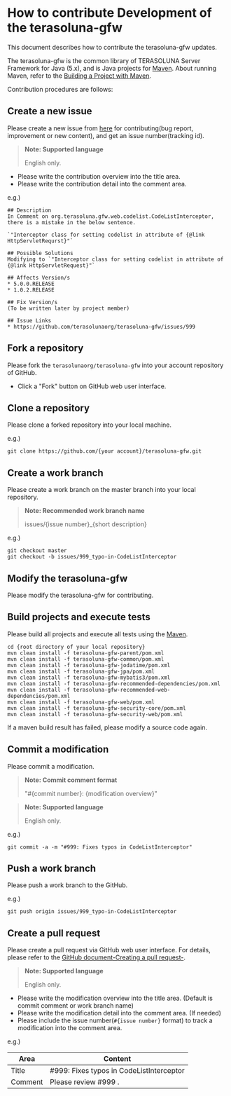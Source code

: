 # How to contribute Development of the terasoluna-gfw

This document describes how to contribute the terasoluna-gfw updates.

The terasoluna-gfw is the common library of TERASOLUNA Server Framework for Java (5.x), and is Java projects for [Maven](https://maven.apache.org/).
About running Maven, refer to the [Building a Project with Maven](https://maven.apache.org/run-maven/index.html).

Contribution procedures are follows:


## Create a new issue

Please create a new issue from [here](https://github.com/terasolunaorg/terasoluna-gfw/issues/new?body=%23%23%20Description%0D%0A%28%2A%2ARequired%2A%2A%3A%20Please%20write%20issue%20description%29%0D%0A%0D%0A%23%23%20Possible%20Solutions%0D%0A%28Optional%3A%20Please%20write%20solutions%20of%20this%20issue%20you%20think%29%0D%0A%0D%0A%23%23%20Affects%20Version%2Fs%0D%0A%28%2A%2ARequired%2A%2A%3A%20Please%20select%20affected%20versions%29%0D%0A%2A%205.0.0.RELEASE%0D%0A%2A%201.0.2.RELEASE%0D%0A%0D%0A%23%23%20Fix%20Version%2Fs%0D%0A%28To%20be%20written%20later%20by%20project%20member%29%0D%0A%0D%0A%23%23%20Issue%20Links%0D%0A%28Optional%3A%20Please%20link%20to%20related%20issues%29%0D%0A%2A%20%23%7Bissue%20no%7D%0D%0A%2A%20or%20external%20url) for contributing(bug report, improvement or new content), and get an issue number(tracking id).

> **Note: Supported language**
>
> English only.

* Please write the contribution overview into the title area.
* Please write the contribution detail into the comment area.

 e.g.)
 ```
 ## Description
 In Comment on org.terasoluna.gfw.web.codelist.CodeListInterceptor, there is a mistake in the below sentence.

 `"Interceptor class for setting codelist in attribute of {@link HttpServletRequrst}"`

 ## Possible Solutions
 Modifying to `"Interceptor class for setting codelist in attribute of {@link HttpServletRequest}"`

 ## Affects Version/s
 * 5.0.0.RELEASE
 * 1.0.2.RELEASE

 ## Fix Version/s
 (To be written later by project member)

 ## Issue Links
 * https://github.com/terasolunaorg/terasoluna-gfw/issues/999
 ```

## Fork a repository

Please fork the `terasolunaorg/terasoluna-gfw` into your account repository of GitHub.

* Click a "Fork" button on GitHub web user interface.


## Clone a repository

Please clone a forked repository into your local machine.


e.g.)

```
git clone https://github.com/{your account}/terasoluna-gfw.git
```


## Create a work branch

Please create a work branch on the master branch into your local repository.

> **Note: Recommended work branch name**
>
> issues/{issue number}_{short description}

e.g.)

```
git checkout master
git checkout -b issues/999_typo-in-CodeListInterceptor
```


## Modify the terasoluna-gfw

Please modify the terasoluna-gfw for contributing.



## Build projects and execute tests

Please build all projects and execute all tests using the [Maven](https://maven.apache.org/).

```
cd {root directory of your local repository}
mvn clean install -f terasoluna-gfw-parent/pom.xml
mvn clean install -f terasoluna-gfw-common/pom.xml
mvn clean install -f terasoluna-gfw-jodatime/pom.xml
mvn clean install -f terasoluna-gfw-jpa/pom.xml
mvn clean install -f terasoluna-gfw-mybatis3/pom.xml
mvn clean install -f terasoluna-gfw-recommended-dependencies/pom.xml
mvn clean install -f terasoluna-gfw-recommended-web-dependencies/pom.xml
mvn clean install -f terasoluna-gfw-web/pom.xml
mvn clean install -f terasoluna-gfw-security-core/pom.xml
mvn clean install -f terasoluna-gfw-security-web/pom.xml
```

If a maven build result has failed, please modify a source code again.


## Commit a modification

Please commit a modification.

> **Note: Commit comment format**
>
> "#{commit number}: {modification overview}"

> **Note: Supported language**
>
> English only.

e.g.)

```
git commit -a -m "#999: Fixes typos in CodeListInterceptor"
```


## Push a work branch

Please push a work branch to the GitHub.

e.g.)

```
git push origin issues/999_typo-in-CodeListInterceptor
```


## Create a pull request

Please create a pull request via GitHub web user interface.
For details, please refer to the [GitHub document-Creating a pull request-](https://help.github.com/articles/creating-a-pull-request/).

> **Note: Supported language**
>
> English only.

* Please write the modification overview into the title area. (Default is commit comment or work branch name)
* Please write the modification detail into the comment area. (If needed)
* Please include the issue number(`#{issue number}` format) to track a modification into the comment area.

e.g.)

| Area | Content |
| ----- | --------- |
| Title | #999: Fixes typos in CodeListInterceptor |
| Comment | Please review #999 . |

